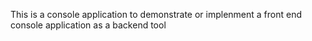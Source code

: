 This is a console application to demonstrate or implenment a front end console application as a backend tool
